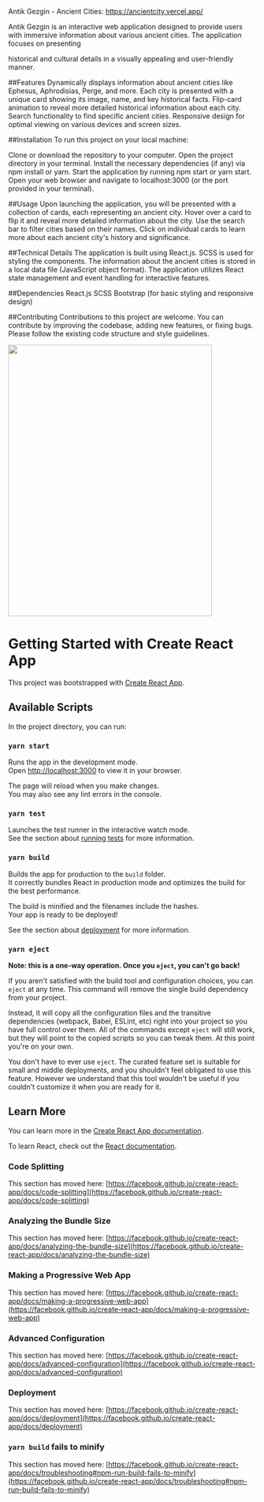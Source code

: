 Antik Gezgin - Ancient Cities:   https://ancientcity.vercel.app/

Antik Gezgin is an interactive web application designed to provide users with immersive information about various ancient cities. The application focuses on presenting 


historical and cultural details in a visually appealing and user-friendly manner.


##Features
Dynamically displays information about ancient cities like Ephesus, Aphrodisias, Perge, and more.
Each city is presented with a unique card showing its image, name, and key historical facts.
Flip-card animation to reveal more detailed historical information about each city.
Search functionality to find specific ancient cities.
Responsive design for optimal viewing on various devices and screen sizes.


##Installation
To run this project on your local machine:

Clone or download the repository to your computer.
Open the project directory in your terminal.
Install the necessary dependencies (if any) via npm install or yarn.
Start the application by running npm start or yarn start.
Open your web browser and navigate to localhost:3000 (or the port provided in your terminal).


##Usage
Upon launching the application, you will be presented with a collection of cards, each representing an ancient city.
Hover over a card to flip it and reveal more detailed information about the city.
Use the search bar to filter cities based on their names.
Click on individual cards to learn more about each ancient city's history and significance.

##Technical Details
The application is built using React.js.
SCSS is used for styling the components.
The information about the ancient cities is stored in a local data file (JavaScript object format).
The application utilizes React state management and event handling for interactive features.

##Dependencies
React.js
SCSS
Bootstrap (for basic styling and responsive design)

##Contributing
Contributions to this project are welcome. You can contribute by improving the codebase, adding new features, or fixing bugs. Please follow the existing code structure and style guidelines.





<img src="./Animationantik.gif"  width="90.5%" height="550" />


# Getting Started with Create React App

This project was bootstrapped with [Create React App](https://github.com/facebook/create-react-app).

## Available Scripts

In the project directory, you can run:

### `yarn start`

Runs the app in the development mode.\
Open [http://localhost:3000](http://localhost:3000) to view it in your browser.

The page will reload when you make changes.\
You may also see any lint errors in the console.

### `yarn test`

Launches the test runner in the interactive watch mode.\
See the section about [running tests](https://facebook.github.io/create-react-app/docs/running-tests) for more information.

### `yarn build`

Builds the app for production to the `build` folder.\
It correctly bundles React in production mode and optimizes the build for the best performance.

The build is minified and the filenames include the hashes.\
Your app is ready to be deployed!

See the section about [deployment](https://facebook.github.io/create-react-app/docs/deployment) for more information.

### `yarn eject`

**Note: this is a one-way operation. Once you `eject`, you can't go back!**

If you aren't satisfied with the build tool and configuration choices, you can `eject` at any time. This command will remove the single build dependency from your project.

Instead, it will copy all the configuration files and the transitive dependencies (webpack, Babel, ESLint, etc) right into your project so you have full control over them. All of the commands except `eject` will still work, but they will point to the copied scripts so you can tweak them. At this point you're on your own.

You don't have to ever use `eject`. The curated feature set is suitable for small and middle deployments, and you shouldn't feel obligated to use this feature. However we understand that this tool wouldn't be useful if you couldn't customize it when you are ready for it.

## Learn More

You can learn more in the [Create React App documentation](https://facebook.github.io/create-react-app/docs/getting-started).

To learn React, check out the [React documentation](https://reactjs.org/).

### Code Splitting

This section has moved here: [https://facebook.github.io/create-react-app/docs/code-splitting](https://facebook.github.io/create-react-app/docs/code-splitting)

### Analyzing the Bundle Size

This section has moved here: [https://facebook.github.io/create-react-app/docs/analyzing-the-bundle-size](https://facebook.github.io/create-react-app/docs/analyzing-the-bundle-size)

### Making a Progressive Web App

This section has moved here: [https://facebook.github.io/create-react-app/docs/making-a-progressive-web-app](https://facebook.github.io/create-react-app/docs/making-a-progressive-web-app)

### Advanced Configuration

This section has moved here: [https://facebook.github.io/create-react-app/docs/advanced-configuration](https://facebook.github.io/create-react-app/docs/advanced-configuration)

### Deployment

This section has moved here: [https://facebook.github.io/create-react-app/docs/deployment](https://facebook.github.io/create-react-app/docs/deployment)

### `yarn build` fails to minify

This section has moved here: [https://facebook.github.io/create-react-app/docs/troubleshooting#npm-run-build-fails-to-minify](https://facebook.github.io/create-react-app/docs/troubleshooting#npm-run-build-fails-to-minify)
